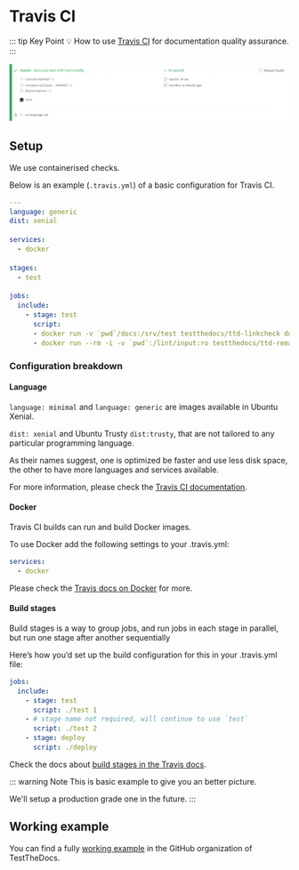 <!-- vale off -->
# Travis CI
<!-- vale on -->

::: tip Key Point
:bulb: How to use [Travis CI](https://travis-ci.org/ "Website of Travis CI") for documentation quality assurance.
:::

![Picture of passing test in Travis CI](../assets/travis-example-pass.png)

## Setup

We use containerised checks.

Below is an example (`.travis.yml`) of a basic configuration for Travis CI.

```yaml
---
language: generic
dist: xenial

services:
  - docker

stages:
  - test

jobs:
  include:
    - stage: test
      script:
      - docker run -v `pwd`/docs:/srv/test testthedocs/ttd-linkcheck docs
      - docker run --rm -i -v `pwd`:/lint/input:ro testthedocs/ttd-remark docs
```

### Configuration breakdown

#### Language

`language: minimal` and `language: generic` are images available in Ubuntu Xenial.

`dist: xenial` and Ubuntu Trusty `dist:trusty`, that are not tailored to any particular programming language.

As their names suggest, one is optimized be faster and use less disk space,
the other to have more languages and services available.

For more information, please check the [Travis CI documentation](https://docs.travis-ci.com/user/languages/minimal-and-generic/ "Link to Travis CI docs").

#### Docker

Travis CI builds can run and build Docker images.

To use Docker add the following settings to your .travis.yml:

```yaml
services:
  - docker
```

Please check the [Travis docs on Docker](https://docs.travis-ci.com/user/docker/ "Link to Travis docs on Docker" )
for more.

#### Build stages

Build stages is a way to group jobs, and run jobs in each stage in parallel,
but run one stage after another sequentially

Here’s how you’d set up the build configuration for this in your .travis.yml file:

```yaml
jobs:
  include:
    - stage: test
      script: ./test 1
    - # stage name not required, will continue to use `test`
      script: ./test 2
    - stage: deploy
      script: ./deploy
```

Check the docs about [build stages in the Travis docs](https://docs.travis-ci.com/user/build-stages/ "Link to Travis docs about build stages").

::: warning Note
This is basic example to give you an better picture.

We'll setup a production grade one in the future.
:::

## Working example

You can find a fully [working example](https://github.com/testthedocs/travis-ci-example "Link to example repo")
in the GitHub organization of TestTheDocs.
